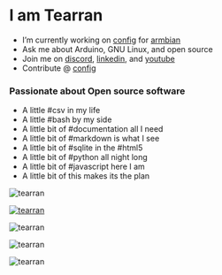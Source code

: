 

I am Tearran
==================

- I’m currently working on [config](https://github.com/armbian/configng) for [armbian](armbian.com) 
- Ask me about Arduino, GNU Linux, and open source
- Join me on [discord](https://discord.gg/nT5Gtxqh), [linkedin](https://www.linkedin.com/in/travelingaspie/), and [youtube](https://www.youtube.com/channel/UCXvIoCBNDBQCyS3bUiBFjQA)
- Contribute @ [config](https://github.com/armbian/configng) 
### Passionate about Open source software 
- A little #csv in my life
- A little #bash by my side
- A little bit of #documentation all I need
- A little bit of #markdown is what I see
- A little bit of #sqlite in the #html5
- A little bit of #python all night long
- A little bit of #javascript here I am
- A little bit of this makes its the plan


![tearran](https://komarev.com/ghpvc/?username=tearran&label=Profile%20views&color=0e75b6&style=flat)

[![tearran](https://github-profile-trophy.vercel.app/?username=tearran&theme=onedark)](https://github.com/ryo-ma/github-profile-trophy)

![tearran](https://github-readme-stats.vercel.app/api/top-langs?username=tearran&show_icons=true&locale=en&layout=compact&theme=onedark)

![tearran](https://github-readme-stats.vercel.app/api?username=tearran&theme=onedark&show_icons=true&locale=en)

![tearran](https://github-readme-streak-stats.herokuapp.com/?user=tearran&theme=onedark)

